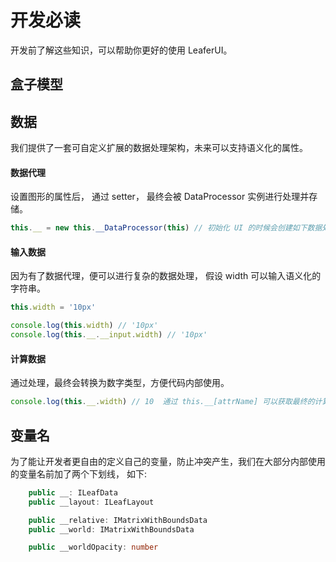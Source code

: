 # 开发必读

开发前了解这些知识，可以帮助你更好的使用 LeaferUI。

## 盒子模型

## 数据

我们提供了一套可自定义扩展的数据处理架构，未来可以支持语义化的属性。

#### 数据代理

设置图形的属性后， 通过 setter， 最终会被 DataProcessor 实例进行处理并存储。

```ts
this.__ = new this.__DataProcessor(this) // 初始化 UI 的时候会创建如下数据处理实例
```

#### 输入数据

因为有了数据代理，便可以进行复杂的数据处理， 假设 width 可以输入语义化的字符串。

```ts
this.width = '10px'

console.log(this.width) // '10px'
console.log(this.__.__input.width) // '10px'
```

#### 计算数据

通过处理，最终会转换为数字类型，方便代码内部使用。

```ts
console.log(this.__.width) // 10  通过 this.__[attrName] 可以获取最终的计算数据
```

## 变量名

为了能让开发者更自由的定义自己的变量，防止冲突产生，我们在大部分内部使用的变量名前加了两个下划线， 如下:

```ts
    public __: ILeafData
    public __layout: ILeafLayout

    public __relative: IMatrixWithBoundsData
    public __world: IMatrixWithBoundsData

    public __worldOpacity: number
```
